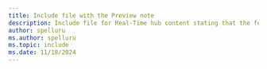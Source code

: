 ```yaml
---
title: Include file with the Preview note
description: Include file for Real-Time hub content stating that the feature is in preview.
author: spelluru
ms.author: spelluru
ms.topic: include
ms.date: 11/18/2024
---
```


